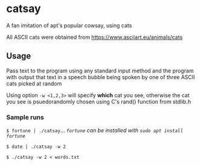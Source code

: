 # catsay
A fan imitation of apt's popular cowsay, using cats

All ASCII cats were obtained from https://www.asciiart.eu/animals/cats

## Usage
Pass text to the program using any standard input method and the program with output that text in a speech bubble being spoken by one of three ASCII cats picked at random

Using option `-w <1,2,3>` will specify __which__ cat you see, otherwise the cat you see is psuedorandomly chosen using C's rand() function from stdlib.h
  
### Sample runs
`$ fortune | ./catsay`...  _`fortune` can be installed with `sudo apt install fortune`_

`$ date | ./catsay -w 2`

`$ ./catsay -w 2 < words.txt`

